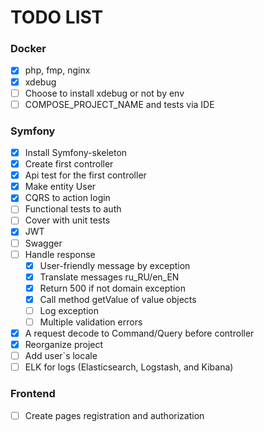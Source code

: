 # TODO LIST

### Docker
- [x] php, fmp, nginx
- [x] xdebug
- [ ] Choose to install xdebug or not by env
- [ ] COMPOSE_PROJECT_NAME and tests via IDE

### Symfony
- [x] Install Symfony-skeleton
- [x] Create first controller
- [x] Api test for the first controller
- [x] Make entity User
- [x] CQRS to action login
- [ ] Functional tests to auth
- [ ] Cover with unit tests
- [x] JWT
- [ ] Swagger
- [ ] Handle response
    - [x] User-friendly message by exception
    - [x] Translate messages ru_RU/en_EN
    - [x] Return 500 if not domain exception
    - [x] Call method getValue of value objects
    - [ ] Log exception
    - [ ] Multiple validation errors
- [x] A request decode to Command/Query before controller
- [x] Reorganize project
- [ ] Add user`s locale
- [ ] ELK for logs (Elasticsearch, Logstash, and Kibana)
  
### Frontend
- [ ] Create pages registration and authorization